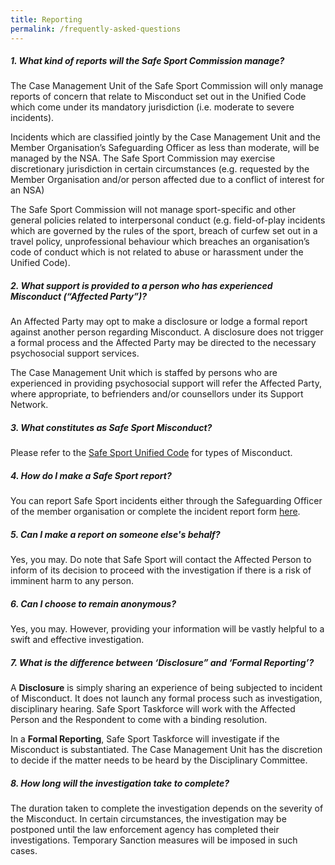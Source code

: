 ```yaml
---
title: Reporting
permalink: /frequently-asked-questions
---
```

##### **1. What kind of reports will the Safe Sport Commission manage?**

The Case Management Unit of the Safe Sport Commission will only manage reports of concern that relate to
 Misconduct set out in the Unified Code which come under its mandatory jurisdiction (i.e. moderate to severe
 incidents).
 
 Incidents which are classified jointly by the Case Management Unit and the Member Organisation’s Safeguarding Officer as less than moderate, will be managed by the NSA. The Safe Sport Commission may exercise discretionary jurisdiction in certain circumstances (e.g. requested by the Member Organisation and/or person
 affected due to a conflict of interest for an NSA)
 
 The Safe Sport Commission will not manage sport-specific and other general policies related to interpersonal conduct (e.g. field-of-play incidents which are governed by the rules of the sport, breach of curfew set out in a travel policy, unprofessional behaviour which breaches an organisation’s code of conduct which is not related
 to abuse or harassment under the Unified Code).

##### **2.  What support is provided to a person who has experienced Misconduct (“Affected Party”)?**

An Affected Party may opt to make a disclosure or lodge a formal report against another person regarding Misconduct. A disclosure does not trigger a formal process and the Affected Party may be directed to the
 necessary psychosocial support services.
 
The Case Management Unit which is staffed by persons who are experienced in providing psychosocial support
will refer the Affected Party, where appropriate, to befrienders and/or counsellors under its Support Network.


##### **3. What constitutes as Safe Sport Misconduct?**

Please refer to the [Safe Sport Unified Code](/safe-sport-programme/unified-code) for types of Misconduct.

##### **4. How do I make a Safe Sport report?**

You can report Safe Sport incidents either through the Safeguarding Officer of the member organisation or complete the incident report form [here](/case-management/reporting).

##### **5. Can I make a report on someone else's behalf?**

Yes, you may. Do note that Safe Sport will contact the Affected Person to inform of its decision to proceed with the investigation if there is a risk of imminent harm to any person.

##### **6. Can I choose to remain anonymous?**

Yes, you may. However, providing your information will be vastly helpful to a swift and
effective investigation.

##### **7. What is the difference between ‘Disclosure” and ‘Formal Reporting’?**

A **Disclosure** is simply sharing an experience of being subjected to incident of Misconduct. It
does not launch any formal process such as investigation, disciplinary hearing. Safe Sport
Taskforce will work with the Affected Person and the Respondent to come with a binding
resolution.

In a **Formal Reporting**, Safe Sport Taskforce will investigate if the Misconduct is substantiated.
The Case Management Unit has the discretion to decide if the matter needs to be heard by the
Disciplinary Committee.

##### **8. How long will the investigation take to complete?**

The duration taken to complete the investigation depends on the severity of the Misconduct.
In certain circumstances, the investigation may be postponed until the law enforcement agency
has completed their investigations. Temporary Sanction measures will be imposed in such cases.